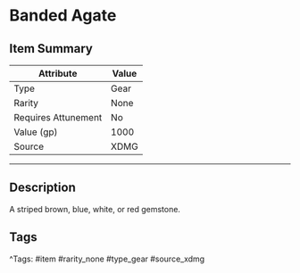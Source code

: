 # Banded Agate

## Item Summary

| Attribute            | Value                        |
|----------------------|------------------------------|
| Type                 | Gear |
| Rarity               | None             |
| Requires Attunement  | No                |
| Value (gp)           | 1000    |
| Source               | XDMG |

---

## Description

A striped brown, blue, white, or red gemstone.

## Tags

^Tags: #item #rarity_none #type_gear #source_xdmg